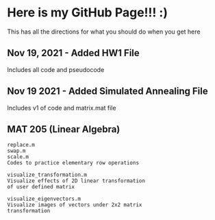# Here is my GitHub Page!!! :)
 This has all the directions for what you should do when you get here

## Nov 19, 2021 - Added HW1 File
 Includes all code and pseudocode

## Nov 19 2021 - Added Simulated Annealing File
 Includes v1 of code and matrix.mat file

## MAT 205 (Linear Algebra)

    replace.m
    swap.m
    scale.m
    Codes to practice elementary row operations
    
    visualize_transformation.m
    Visualize effects of 2D linear transformation
    of user defined matrix
    
    visualize_eigenvectors.m
    Visualize images of vectors under 2x2 matrix
    transformation

